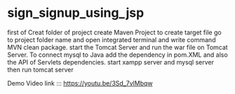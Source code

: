 # sign_signup_using_jsp
first of Creat folder of project
create Maven Project
to create target file go to project folder name and open integrated terminal and write command MVN clean package.
start the Tomcat Server and run the war file on Tomcat Server.
To connect mysql to Java add the dependency in pom.XML and also the API of Servlets dependencies.
start xampp server and mysql server 
then run tomcat server 

Demo Video link ::: https://youtu.be/3Sd_7vlMbqw
